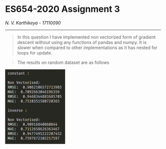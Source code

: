 # ES654-2020 Assignment 3

*N. V. Karthikeya* - *17110090*

------

> In this question I have implemented non vectorized form of gradient descent without using any functions of pandas and numpy. It is slower when compared to other implementations as it has nested for loops for update.

> The results on random dataset are as follows

![tree](./gifs/nonvec.png)